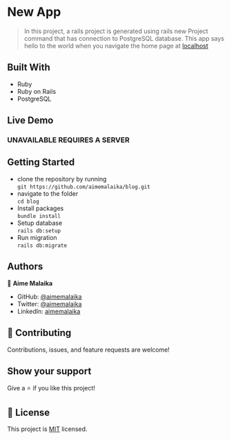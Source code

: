 # New App
> In this project, a rails project is generated using rails new Project command that has connection to PostgreSQL database. This app says hello to the world when you navigate the home page at [localhost](http://localhost:3000/)

## Built With
- Ruby
- Ruby on Rails
- PostgreSQL
## Live Demo
### UNAVAILABLE REQUIRES A SERVER
## Getting Started
- clone the repository by running\
    `git https://github.com/aimemalaika/blog.git`
- navigate to the folder\
    `cd blog`
- Install packages\
    `bundle install`
- Setup database\
    `rails db:setup`
- Run migration\
    `rails db:migrate`

## Authors 

👤 **Aime Malaika**
- GitHub: [@aimemalaika](https://github.com/aimemalaika)
- Twitter: [@aimemalaika](https://twitter.com/Aime_Malaika)
- LinkedIn: [aimemalaika](https://linkedin.com/in/aimemalaika)

## :handshake: Contributing
Contributions, issues, and feature requests are welcome!
## Show your support
Give a :star:️ if you like this project!
## :memo: License
This project is [MIT](./MIT.md) licensed.